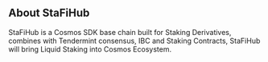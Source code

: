 ## About StaFiHub
StaFiHub is a Cosmos SDK base chain built for Staking Derivatives, combines with Tendermint consensus, IBC and Staking Contracts, StaFiHub will bring Liquid Staking into Cosmos Ecosystem.


